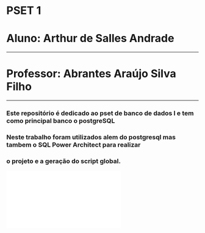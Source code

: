 # PSET 1    

# Aluno: Arthur de Salles Andrade
---
# Professor: Abrantes Araújo Silva Filho
---
### Este repositório é dedicado ao pset de banco de dados I e tem como principal banco o postgreSQL
### Neste trabalho foram utilizados alem do postgresql mas tambem o SQL Power Architect para realizar 
### o projeto e a geração do script global.
![Logo](Documentos/PSET/cc1mb_202306302_postgresql.pdf)
